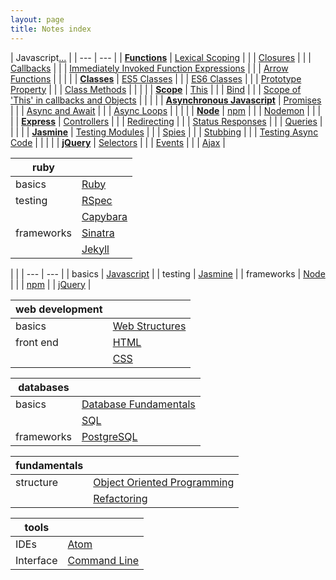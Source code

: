 ```yaml
---
layout: page
title: Notes index
---
```


| Javascript[...](/notes/javascript.html) |
| --- | --- |
| [**Functions**](/notes/javascript.html#functions) | [Lexical Scoping](/notes/javascript.html#lexical-scoping) |
| | [Closures](/notes/javascript.html#closures) |
| | [Callbacks](/notes/javascript.html#callbacks) |
| | [Immediately Invoked Function Expressions](/notes/javascript.html#iife) |
| | [Arrow Functions](/notes/javascript.html#arrow-functions) |
| | |
| [**Classes**](/notes/javascript.html#classes) | [ES5 Classes](/notes/javascript.html#es5) |
| | [ES6 Classes](/notes/javascript.html#es6) |
| | [Prototype Property](/notes/javascript.html#prototype) |
| | [Class Methods](/notes/javascript.html#class-methods) |
| | |
| [**Scope**](/notes/javascript.html#scope) | [This](/notes/javascript.html#this) |
| | [Bind](/notes/javascript.html#bind) |
| | [Scope of 'This' in callbacks and Objects](/notes/javascript.html#this-with-callbacks-and-objects) |
| | |
| [**Asynchronous Javascript**](/notes/javascript.html#asynchronous-javascript) | [Promises](/notes/javascript.html#promises) |
| | [Async and Await](/notes/javascript.html#async-and-await) |
| | [Async Loops](/notes/javascript.html#async-loops) |
| | |
| [**Node**](notes/node.html) | [npm](/notes/node.html#npm) |
| | [Nodemon](notes/node.html#nodemon) |
| | |
| [**Express**](/notes/express) | [Controllers](/notes/express#controllers) |
| | [Redirecting](/notes/express#redirecting) |
| | [Status Responses](/notes/express#status-responses) |
| | [Queries](/notes/express#queries) |
| | |
| [**Jasmine**](/notes/jasmine.html) | [Testing Modules](/notes/jasmine.html#testing-modules) |
| | [Spies](/notes/jasmine.html#spies) |
| | [Stubbing](/notes/jasmine.html#stubbing) |
| | [Testing Async Code](/notes/jasmine.html#testing-async-code) |
| | |
| [**jQuery**](notes/jquery.html) | [Selectors](/notes/jquery#selectors) |
| | [Events](/notes/jquery#events) |
| | [Ajax](/notes/jquery#ajax) |

| ruby |  |
| --- | ---|
| basics | [Ruby](notes/ruby.html)
| testing | [RSpec](notes/rspec.html) |
| | [Capybara](notes/capybara.html) |
| frameworks | [Sinatra](notes/sinatra.html) |
| | [Jekyll](notes/jekyll.html) |

| |
| --- | --- |
| basics | [Javascript](notes/javascript.html) |
| testing | [Jasmine](notes/jasmine.html) |
| frameworks | [Node](notes/node.html) |
| | [npm](/notes/node.html#npm)
| | [jQuery](notes/jquery.html) |

| web development |  |
| --- | ---|
| basics | [Web Structures](notes/www.html) |
| front end | [HTML](notes/html.html) |
| | [CSS](notes/css.html) |

| databases | |
| --- | --- |
| basics | [Database Fundamentals](notes/db.html) |
| | [SQL](notes/sql.html) |
| frameworks | [PostgreSQL](notes/psql.html) |

| fundamentals | |
| --- | --- |
| structure | [Object Oriented Programming](notes/oop.html) |
| | [Refactoring](notes/refactoring.html) |

| tools | |
| --- | --- |
| IDEs | [Atom](notes/atom.html) |
| Interface | [Command Line](notes/cmd_line.html) |

<!--stackedit_data:
eyJoaXN0b3J5IjpbMTM2NjMyNzc2OSwxMTQzNjkzOTI3LDEyMD
U0MTAzOTYsLTMyOTg3NDI2OCwxOTY5Njk0MTYsLTI2NzQ5OTYw
NCwtMTE1MjEyMjQ4NCw3MTE5NDkwMzQsLTE4NzUyMDY4MDEsMT
Q0MDA3MDY1OCwtMzkxNjIxNTQ5LDE5OTE4NDA4NjEsMTEzODc1
MzA2MCwtMTQxNTc2MDc5NSwxMTgyNjg4NTA5LC00MDMyNDE0OC
wtMTk5MDQzNTk3MCwtMjI2MTc1MTM4XX0=
-->